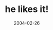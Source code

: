 ---
layout: base.njk
title : 'he likes it!' 
view_title : 'he likes it!' 
year : '2004' 
date : '2004-02-26' 
img_file : '/drawing/helikesit.png' 
html_file : 'helikesit' 
next_html : 'shutupandyouwillsee.html' 
year_order : '15' 
permalink : "title/{{html_file}}.html"
---